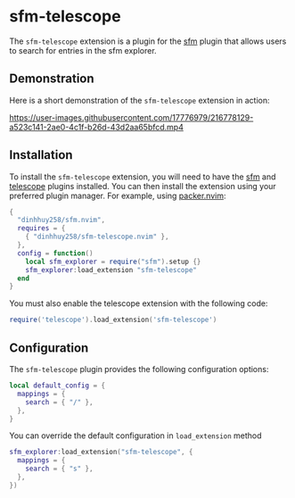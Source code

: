 # sfm-telescope

The `sfm-telescope` extension is a plugin for the [sfm](https://github.com/dinhhuy258/sfm.nvim) plugin that allows users to search for entries in the sfm explorer.

## Demonstration

Here is a short demonstration of the `sfm-telescope` extension in action:

https://user-images.githubusercontent.com/17776979/216778129-a523c141-2ae0-4c1f-b26d-43d2aa65bfcd.mp4

## Installation

To install the `sfm-telescope` extension, you will need to have the [sfm](https://github.com/dinhhuy258/sfm.nvim) and [telescope](https://github.com/nvim-telescope/telescope.nvim) plugins installed. You can then install the extension using your preferred plugin manager. For example, using [packer.nvim](https://github.com/wbthomason/packer.nvim):

```lua
{
  "dinhhuy258/sfm.nvim",
  requires = {
    { "dinhhuy258/sfm-telescope.nvim" },
  },
  config = function()
    local sfm_explorer = require("sfm").setup {}
    sfm_explorer:load_extension "sfm-telescope"
  end
}
```

You must also enable the telescope extension with the following code:

```lua
require('telescope').load_extension('sfm-telescope')
```

## Configuration

The `sfm-telescope` plugin provides the following configuration options:

```lua
local default_config = {
  mappings = {
    search = { "/" },
  },
}
```

You can override the default configuration in `load_extension` method

```lua
sfm_explorer:load_extension("sfm-telescope", {
  mappings = {
    search = { "s" },
  },
})
```
